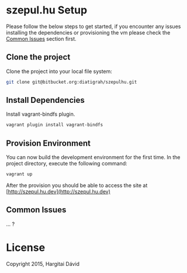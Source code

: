 # szepul.hu Setup

Please follow the below steps to get started, if you encounter any issues installing the dependencies or provisioning the vm please check the [Common Issues](#common-issues) section first.

## Clone the project

Clone the project into your local file system:

```bash
git clone git@bitbucket.org:diatigrah/szepulhu.git
```

## Install Dependencies

Install vagrant-bindfs plugin.

```bash
vagrant plugin install vagrant-bindfs
```

## Provision Environment

You can now build the development environment for the first time. In the project directory, execute the following command:

```bash
vagrant up
```

After the provision you should be able to access the site at [http://szepul.hu.dev](http://szepul.hu.dev)

## Common Issues

... ?

# License

Copyright 2015, Hargitai Dávid 
